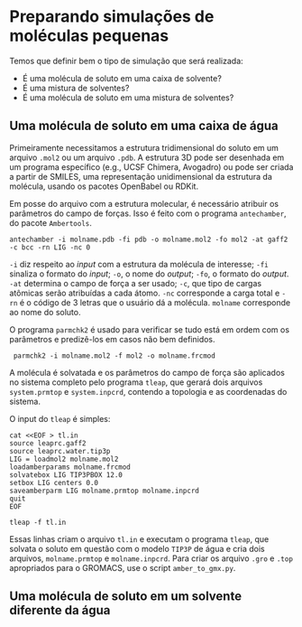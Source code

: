 # Preparando simulações de moléculas pequenas

Temos que definir bem o tipo de simulação que será realizada:
- É uma molécula de soluto em uma caixa de solvente?
- É uma mistura de solventes?
- É uma molécula de soluto em uma mistura de solventes?

## Uma molécula de soluto em uma caixa de água

Primeiramente necessitamos a estrutura tridimensional do soluto em um arquivo `.mol2`
ou um arquivo `.pdb`. A estrutura 3D pode ser desenhada em um programa específico
(e.g., UCSF Chimera, Avogadro) ou pode ser criada a partir de SMILES, uma representação
unidimensional da estrutura da molécula, usando os pacotes OpenBabel ou RDKit.

Em posse do arquivo com a estrutura molecular, é necessário atribuir os parâmetros do
campo de forças. Isso é feito com o programa `antechamber`, do pacote `Ambertools`.
```
antechamber -i molname.pdb -fi pdb -o molname.mol2 -fo mol2 -at gaff2 -c bcc -rn LIG -nc 0
```
`-i` diz respeito ao _input_ com a estrutura da molécula de interesse; `-fi` sinaliza
o formato do _input_; `-o`, o nome do _output_; `-fo`, o formato do _output_. `-at`
determina o campo de força a ser usado; `-c`, que tipo de cargas atômicas serão
atribuídas a cada átomo. `-nc` corresponde a carga total e `-rn` é o código de 3
letras que o usuário dá a molécula. `molname` corresponde ao nome do soluto.

O programa `parmchk2` é usado para verificar se tudo está em ordem com os parâmetros
e predizê-los em casos não bem definidos.
```
 parmchk2 -i molname.mol2 -f mol2 -o molname.frcmod
```

A molécula é solvatada e os parâmetros do campo de força são aplicados no sistema
completo pelo programa `tleap`, que gerará dois arquivos `system.prmtop` e
`system.inpcrd`, contendo a topologia e as coordenadas do sistema.

O input do `tleap` é simples:

```
cat <<EOF > tl.in
source leaprc.gaff2
source leaprc.water.tip3p
LIG = loadmol2 molname.mol2
loadamberparams molname.frcmod
solvatebox LIG TIP3PBOX 12.0
setbox LIG centers 0.0
saveamberparm LIG molname.prmtop molname.inpcrd
quit
EOF

tleap -f tl.in
```
Essas linhas criam o arquivo `tl.in` e executam o programa `tleap`, que solvata
o soluto em questão com o modelo `TIP3P` de água e cria dois arquivos, `molname.prmtop`
e `molname.inpcrd`. Para criar os arquivo `.gro` e `.top` apropriados para o GROMACS,
use o script `amber_to_gmx.py`.


## Uma molécula de soluto em um solvente diferente da água
